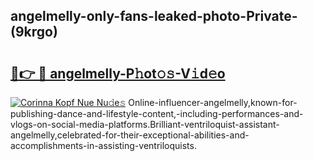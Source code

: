 ## angelmelly-only-fans​-leaked-photo​-Private-(9krgo)


# <h2><a href="https://mediaupload.pro?title=angelmelly&ref=git">🔗👉 🔴 angelmelly-P𝚑ot𝚘𝚜-V𝚒d𝚎o</a></h2>

[![Corinna Kopf Nue Nu𝚍e𝚜](https://i.imgur.com/0qMVB7G.gif)](https://mediaupload.pro?title=angelmelly&ref=git)
Online-influencer-angelmelly,known-for-publishing-dance-and-lifestyle-content,-including-performances-and-vlogs-on-social-media-platforms.Brilliant-ventriloquist-assistant-angelmelly,celebrated-for-their-exceptional-abilities-and-accomplishments-in-assisting-ventriloquists.  